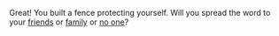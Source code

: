 Great! You built a fence protecting yourself. Will you spread the word to your [friends](friends.md) or [family](family.md) or [no one](no-one.md)?